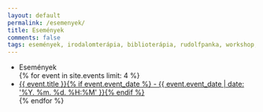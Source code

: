 ```yaml
---
layout: default
permalink: /esemenyek/
title: Események
comments: false
tags: események, irodalomterápia, biblioterápia, rudolfpanka, workshop, csoport
---
```


<ul class="events-list">
<li><div class="events-aligner">Események</div></li>
{% for event in site.events limit: 4 %}
    <a class="events-list-item-link" href="{{ event.url }}"><li class="events-list-item">{{ event.title }}{% if event.event_date %} - {{ event.event_date | date: '%Y. %m. %d. %H:%M' }}{% endif %}</li></a>
{% endfor %}
</ul>